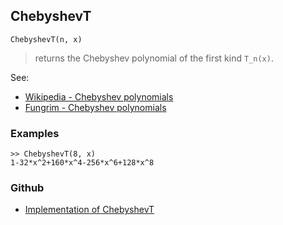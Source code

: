 ## ChebyshevT

```
ChebyshevT(n, x)
```

> returns the Chebyshev polynomial of the first kind `T_n(x)`.

See:  
* [Wikipedia - Chebyshev polynomials](https://en.wikipedia.org/wiki/Chebyshev_polynomials)
* [Fungrim - Chebyshev polynomials](http://fungrim.org/topic/Chebyshev_polynomials/)

### Examples

```
>> ChebyshevT(8, x)    
1-32*x^2+160*x^4-256*x^6+128*x^8  
```

### Github

* [Implementation of ChebyshevT](https://github.com/axkr/symja_android_library/blob/master/symja_android_library/matheclipse-core/src/main/java/org/matheclipse/core/builtin/PolynomialFunctions.java#L1245) 
